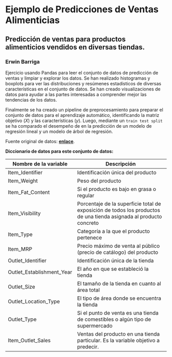 # **Ejemplo de Predicciones de Ventas Alimenticias**

## Predicción de ventas para productos alimenticios vendidos en diversas tiendas.

### Erwin Barriga

Ejercicio usando Pandas para leer el conjunto de datos de predicción de ventas y limpiar y explorar los datos. Se han realizado histogramas y boxplots para ver las distribuciones  y resúmenes estadísticos de diversas características en el conjunto de datos. Se han creado visualizaciones de datos para ayudar a las partes interesadas a comprender mejor las tendencias de los datos.

Finalmente se ha creado un pipeline de preprocesamiento para preparar el conjunto de datos para el aprendizaje automático, identificando la matriz objetivo ($X$) y las características ($y$). Luego, mediante un `train test split` se ha comparado el desempeño de en la predicción de un modelo de regresión lineal y un modelo de árbol de regresión.

Fuente original de datos: __[enlace](https://drive.google.com/file/d/1syH81TVrbBsdymLT_jl2JIf6IjPXtSQw/view?usp=sharing)__.

**Diccionario de datos para este conjunto de datos:**

| Nombre de la variable      | Descripción                                                                                           |
|----------------------------|-------------------------------------------------------------------------------------------------------|
| Item_Identifier            | Identificación única del producto                                                                     |
| Item_Weight                | Peso del producto                                                                                     |
| Item_Fat_Content           | Si el producto es bajo en grasa o regular                                                              |
| Item_Visibility            | Porcentaje de la superficie total de exposición de todos los productos de una tienda asignada al producto concreto |
| Item_Type                  | Categoría a la que el producto pertenece                                                               |
| Item_MRP                   | Precio máximo de venta al público (precio de catálogo) del producto                                   |
| Outlet_Identifier          | Identificación única de la tienda                                                                     |
| Outlet_Establishment_Year  | El año en que se estableció la tienda                                                                 |
| Outlet_Size                | El tamaño de la tienda en cuanto al área total                                                         |
| Outlet_Location_Type       | El tipo de área donde se encuentra la tienda                                                           |
| Outlet_Type                | Si el punto de venta es una tienda de comestibles o algún tipo de supermercado                         |
| Item_Outlet_Sales          | Ventas del producto en una tienda particular. Es la variable objetivo a predecir.                    |
